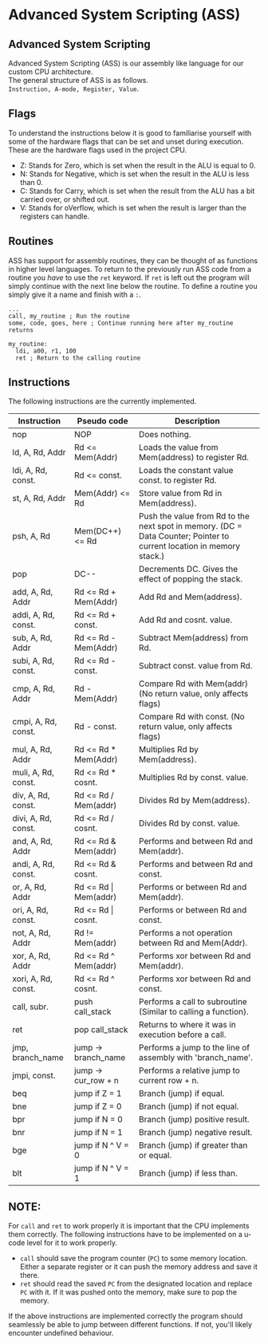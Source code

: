 # Advanced System Scripting (ASS)

## Advanced System Scripting

Advanced System Scripting (ASS) is our assembly like language for our custom CPU architecture.  
The general structure of ASS is as follows.  
`Instruction, A-mode, Register, Value`.

## Flags

To understand the instructions below it is good to familiarise yourself with some of the hardware flags
that can be set and unset during execution. These are the hardware flags used in the project CPU.

- Z: Stands for Zero, which is set when the result in the ALU is equal to 0.
- N: Stands for Negative, which is set when the result in the ALU is less than 0.
- C: Stands for Carry, which is set when the result from the ALU has a bit carried over, or shifted out.
- V: Stands for oVerflow, which is set when the result is larger than the registers can handle.

## Routines

ASS has support for assembly routines, they can be thought of as functions in higher level languages.
To return to the previously run ASS code from a routine you *have* to use the `ret` keyword. If `ret` is
left out the program will simply continue with the next line below the routine. To define a routine you
simply give it a name and finish with a `:`.

```
...
call, my_routine ; Run the routine
some, code, goes, here ; Continue running here after my_routine returns

my_routine:
  ldi, a00, r1, 100
  ret ; Return to the calling routine
```

## Instructions

The following instructions are the currently implemented.

| Instruction         | Pseudo code           | Description                                                                                                          |
|---------------------|-----------------------|----------------------------------------------------------------------------------------------------------------------|
| nop                 | NOP                   | Does nothing.                                                                                                        |
| ld, A, Rd, Addr     | Rd <= Mem(Addr)       | Loads the value from Mem(address) to register Rd.                                                                    |
| ldi, A, Rd, const.  | Rd <= const.          | Loads the constant value const. to register Rd.                                                                      |
| st, A, Rd, Addr     | Mem(Addr) <= Rd       | Store value from Rd in Mem(address).                                                                                 |
| psh, A, Rd          | Mem(DC++) <= Rd       | Push the value from Rd to the next spot in memory. (DC = Data Counter; Pointer to current location in memory stack.) |
| pop                 | DC--                  | Decrements DC. Gives the effect of popping the stack.                                                                |
| add, A, Rd, Addr    | Rd <= Rd + Mem(Addr)  | Add Rd and Mem(address).                                                                                             |
| addi, A, Rd, const. | Rd <= Rd + const.     | Add Rd and cosnt. value.                                                                                             |
| sub, A, Rd, Addr    | Rd <= Rd - Mem(Addr)  | Subtract Mem(address) from Rd.                                                                                       |
| subi, A, Rd, const. | Rd <= Rd - const.     | Subtract const. value from Rd.                                                                                       |
| cmp, A, Rd, Addr    | Rd - Mem(Addr)        | Compare Rd with Mem(addr) (No return value, only affects flags)                                                      |
| cmpi, A, Rd, const. | Rd - const.           | Compare Rd with const. (No return value, only affects flags)                                                         |
| mul, A, Rd, Addr    | Rd <= Rd * Mem(Addr)  | Multiplies Rd by Mem(address).                                                                                       |
| muli, A, Rd, const. | Rd <= Rd * cosnt.     | Multiplies Rd by const. value.                                                                                       |
| div, A, Rd, const.  | Rd <= Rd / Mem(addr)  | Divides Rd by Mem(address).                                                                                          |
| divi, A, Rd, const. | Rd <= Rd / cosnt.     | Divides Rd by const. value.                                                                                          |
| and, A, Rd, Addr    | Rd <= Rd & Mem(addr)  | Performs and between Rd and Mem(addr).                                                                               |
| andi, A, Rd, const. | Rd <= Rd & cosnt.     | Performs and between Rd and const.                                                                                   |
| or, A, Rd, Addr     | Rd <= Rd \| Mem(addr) | Performs or between Rd and Mem(addr).                                                                                |
| ori, A, Rd, const.  | Rd <= Rd \| cosnt.    | Performs or between Rd and const.                                                                                    |
| not, A, Rd, Addr    | Rd != Mem(addr)       | Performs a not operation between Rd and Mem(Addr).                                                                   |
| xor, A, Rd, Addr    | Rd <= Rd ^ Mem(addr)  | Performs xor between Rd and Mem(addr).                                                                               |
| xori, A, Rd, const. | Rd <= Rd ^ cosnt.     | Performs xor between Rd and const.                                                                                   |
| call, subr.         | push call_stack       | Performs a call to subroutine (Similar to calling a function).                                                       |
| ret                 | pop call_stack        | Returns to where it was in execution before a call.                                                                  |
| jmp, branch_name    | jump -> branch_name   | Performs a jump to the line of assembly with 'branch_name'.                                                          |
| jmpi, const.        | jump -> cur_row + n   | Performs a relative jump to current row + n.                                                                         |
| beq                 | jump if Z = 1         | Branch (jump) if equal.                                                                                              |
| bne                 | jump if Z = 0         | Branch (jump) if not equal.                                                                                          |
| bpr                 | jump if N = 0         | Branch (jump) positive result.                                                                                       |
| bnr                 | jump if N = 1         | Branch (jump) negative result.                                                                                       |
| bge                 | jump if N ^ V = 0     | Branch (jump) if greater than or equal.                                                                              |
| blt                 | jump if N ^ V = 1     | Branch (jump) if less than.                                                                                          |

## NOTE:

For `call` and `ret` to work properly it is important that the CPU implements them correctly.
The following instructions have to be implemented on a u-code level for it to work properly.

- `call` should save the program counter (`PC`) to some memory location. Either a separate
  register or it can push the memory address and save it there.
- `ret` should read the saved `PC` from the designated location and replace `PC` with it.
  If it was pushed onto the memory, make sure to pop the memory.

If the above instructions are implemented correctly the program should seamlessly be able to jump
between different functions. If not, you'll likely encounter undefined behaviour. 
